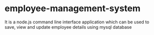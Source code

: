 # employee-management-system
It is a node.js command line interface application which can be used to save, view and update employee details using mysql database
